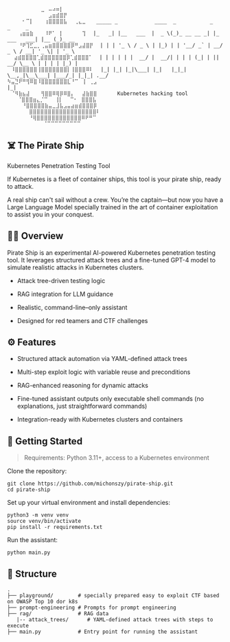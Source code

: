 ```
⠀⠀⠀⠀⠀⠀⠀⠀⠀⣀⠀⠤⠴⠶⡇⠀⠀⠀⠀⠀⠀⠀⠀⠀⠀⠀⠀
⠀⠀⠀⠀⠀⠀⠀⠀⠀⠀⠀⣠⣶⣾⣿⡟⠀⠀⠀⠀⠀⠀⠀⠀⠀⠀⠀
⠀⠀⠀⠀⠂⠉⡇⠀⠀⠀⢰⣿⣿⣿⣿⣧⠀⠀⢀⣄⣀⠀⠀ _____ _            ____  _           _             _     _       
⠀⠀⠀⢠⣶⣶⣷⠀⠀⠀⠸⠟⠁⠀⡇⠀⠀⠀⠀⠀⢹⠀⠀|_   _| |__   ___  |  _ \(_)_ __ __ _| |_ ___   ___| |__ (_)_ __  
⠀⠀⠀⠘⠟⢹⣋⣀⡀⢀⣤⣶⣿⣿⣿⣿⣿⡿⠛⣠⣼⣿⡟⠀ | | | '_ \ / _ \ | |_) | | '__/ _` | __/ _ \ / __| '_ \| | '_ \
 ⠀⣴⣾⣿⣿⣿⣿⢁⣾⣿⣿⣿⣿⣿⣿⡿⢁⣾⣿⣿⣿⠁⠀ | | | | | |  __/ |  __/| | | | (_| | ||  __/ \__ \ | | | | |_) |
⠀⠸⣿⣿⣿⣿⣿⣿⢸⣿⣿⣿⣿⣿⣿⣿⡇⢸⣿⣿⣿⠿⠇⠀⠀|_| |_| |_|\___| |_|   |_|_|  \__,_|\__\___| |___/_| |_|_| .__/ 
⠳⣤⣙⠟⠛⢻⠿⣿⠸⣿⣿⣿⣿⣿⣿⣿⣇⠘⠉⠀⢸⠀⢀⣠⠀                                                         |_|    
⠀⠈⠻⣷⣦⣼⠀⠀⠀⢻⣿⣿⠿⢿⡿⠿⣿⡄⠀⠀⣼⣷⣿⣿⠀⠀⠀   Kubernetes hacking tool 
⠀ ⠀⠈⣿⣿⣿⣶⣄⡈⠉⠀⠀⢸⡇⠀⠀⠉⠂⠀⣿⣿⣿⣧⠀⠀⠀   
⠀⠀⠀⠀⠘⣿⣿⣿⣿⣿⣷⣤⣀⣸⣧⣠⣤⣴⣶⣾⣿⣿⣿⡿⠀⠀⠀
⠀⠀⠀ ⠀⠀⣿⣿⣿⣿⣿⣿⣿⣿⣿⣿⣿⣿⣿⣿⣿⣿⣿⣿⠇⠀⠀⠀
⠀⠀⠀ ⠀⠀⠘⢿⣿⣿⣿⣿⣿⣿⣿⣿⣿⣿⣿⣿⠿⠟⠛⠉⠀⠀⠀⠀
⠀⠀⠀⠀⠀  ⠀⠀⠀⠈⠉⠉⠉⠉⠉⠉⠉⠉⠉⠀⠀⠀⠀⠀⠀⠀⠀⠀⠀
```

## ☠️ The Pirate Ship
Kubernetes Penetration Testing Tool

If Kubernetes is a fleet of container ships, this tool is your pirate ship, ready to attack.

A real ship can't sail without a crew. You’re the captain—but now you have a Large Language Model specially trained in the art of container exploitation to assist you in your conquest.

## 🏴‍☠️ Overview
Pirate Ship is an experimental AI-powered Kubernetes penetration testing tool. It leverages structured attack trees and a fine-tuned GPT-4 model to simulate realistic attacks in Kubernetes clusters.

* Attack tree-driven testing logic

* RAG integration for LLM guidance

* Realistic, command-line–only assistant

* Designed for red teamers and CTF challenges

## ⚙️ Features
* Structured attack automation via YAML-defined attack trees

* Multi-step exploit logic with variable reuse and preconditions

* RAG-enhanced reasoning for dynamic attacks

* Fine-tuned assistant outputs only executable shell commands (no explanations, just straightforward commands)

* Integration-ready with Kubernetes clusters and containers


## 🚀 Getting Started
> Requirements: Python 3.11+, access to a Kubernetes environment

Clone the repository:
```
git clone https://github.com/michonszy/pirate-ship.git
cd pirate-ship
```

Set up your virtual environment and install dependencies:
```
python3 -m venv venv
source venv/bin/activate
pip install -r requirements.txt
```

Run the assistant:
```
python main.py
```

## 📁 Structure
```
.
├── playground/        # specially prepared easy to exploit CTF based on OWASP Top 10 dor k8s
├── prompt-engineering # Prompts for prompt engineering
├── rag/               # RAG data
   |-- attack_trees/      # YAML-defined attack trees with steps to execute
├── main.py            # Entry point for running the assistant
```